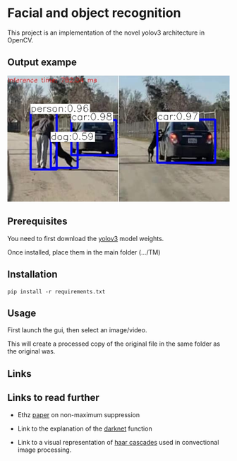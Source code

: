 # Facial and object recognition

This project is an implementation of the novel yolov3 architecture in OpenCV.

## Output exampe

![output image](https://github.com/StefanPetersTM/TM/blob/master/img/person-dog-car_yolo_out_py.jpg)

## Prerequisites

You need to first download the [yolov3](https://1drv.ms/u/s!Annk_cU7EjkpgQMm81Rj9HKkUZGz) model weights.

Once installed, place them in the main folder (.../TM)
 
## Installation

```
pip install -r requirements.txt
```

## Usage

First launch the gui, then select an image/video.

This will create a processed copy of the original file in the same folder as the original was.

## Links




## Links to read further

- Ethz [paper](https://www.vision.ee.ethz.ch/publications/papers/proceedings/eth_biwi_01126.pdf) on non-maximum suppression

- Link to the explanation of the [darknet](https://docs.opencv.org/master/d6/d0f/group__dnn.html#gafde362956af949cce087f3f25c6aff0d) function

- Link to a visual representation of [haar cascades](https://www.youtube.com/watch?v=hPCTwxF0qf4) used in convectional image processing.
